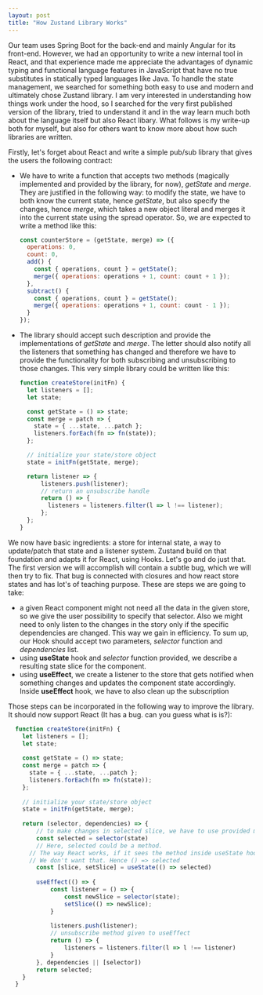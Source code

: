 ```yaml
---
layout: post
title: "How Zustand Library Works"
---
```

Our team uses Spring Boot for the back-end and mainly Angular for its front-end. However, we had an opportunity to write a new internal tool in React, and that experience made me appreciate the advantages of dynamic typing and functional language features in JavaScript that have no true substitutes in statically typed languages like Java. To handle the state management, we searched for something both easy to use and modern and ultimately chose Zustand library. I am very interested in understanding how things work under the hood, so I searched for the very first published version of the library, tried to understand it and in the way learn much both about the language itself but also React libary. What follows is my write-up both for myself, but also for others want to know more about how such libraries are written.

Firstly, let's forget about React and write a simple pub/sub library that gives the users the following contract:

- We have to write a function that accepts two methods (magically implemented and provided by the library, for now), *getState* and *merge*. They are justified in the following way: to modify the state, we have to both know the current state, hence *getState*, but also specify the changes, hence *merge*, which takes a new object literal and merges it into the current state using the spread operator. So, we are expected to write a method like this:
  ```js
  const counterStore = (getState, merge) => ({
    operations: 0,
    count: 0,
    add() {
      const { operations, count } = getState();
      merge({ operations: operations + 1, count: count + 1 });
    },
    subtract() {
      const { operations, count } = getState();
      merge({ operations: operations + 1, count: count - 1 });
    }
  });
  ```
- The library should accept such description and provide the implementations of *getState* and *merge*. The letter should also notify all the listeners that something has changed and therefore we have to provide the functionality for both subscribing and unsubscribing to those changes. This very simple library could be written like this:
  ```js
  function createStore(initFn) {
    let listeners = [];
    let state;
  
    const getState = () => state;
    const merge = patch => {
      state = { ...state, ...patch };
      listeners.forEach(fn => fn(state));
    };
  
    // initialize your state/store object
    state = initFn(getState, merge);
  
    return listener => {
        listeners.push(listener);
        // return an unsubscribe handle
        return () => {
          listeners = listeners.filter(l => l !== listener);
        };
    };
  }
  ```
We now have basic ingredients: a store for internal state, a way to update/patch that state and a listener system. Zustand build on that foundation and adapts it for React, using Hooks. Let's go and do just that. The first version we will accomplish will contain a subtle bug, which we will then try to fix. That bug is connected with closures and how react store states and has lot's of teaching purpose. These are steps we are going to take:

- a given React component might not need all the data in the given store, so we give the user possibility to specify that selector. Also we might need to only listen to the changes in the story only if the specific dependencies are changed. This way we gain in efficiency. To sum up, our Hook should accept two parameters, *selector* function and *dependencies* list.
- using **useState** hook and *selector* function provided, we describe a resulting state slice for the component.
- using **useEffect**, we create a listener to the store that gets notified when something changes and updates the component state accordingly. Inside **useEffect** hook, we have to also clean up the subscription

Those steps can be incorporated in the following way to improve the library. It should now support React (It has a bug. can you guess what is is?):
```js
  function createStore(initFn) {
    let listeners = [];
    let state;
  
    const getState = () => state;
    const merge = patch => {
      state = { ...state, ...patch };
      listeners.forEach(fn => fn(state));
    };
  
    // initialize your state/store object
    state = initFn(getState, merge);
  
    return (selector, dependencies) => {
    	// to make changes in selected slice, we have to use provided methods in the store we wrote ourselves. Hence const below
    	const selected = selector(state)
    	// Here, selected could be a method.
      // The way React works, if it sees the method inside useState hook it evaluates and its result becomes the value of the state.
      // We don't want that. Hence () => selected
    	const [slice, setSlice] = useState(() => selected)
    	
    	useEffect(() => {
    		const listener = () => {
    			const newSlice = selector(state);
    			setSlice(() => newSlice);
    		}
    		
    		listeners.push(listener);
    		// unsubscribe method given to useEffect
    		return () => {
    			listeners = listeners.filter(l => l !== listener)
    		}
    	}, dependencies || [selector])
    	return selected;
    }
  }
```

